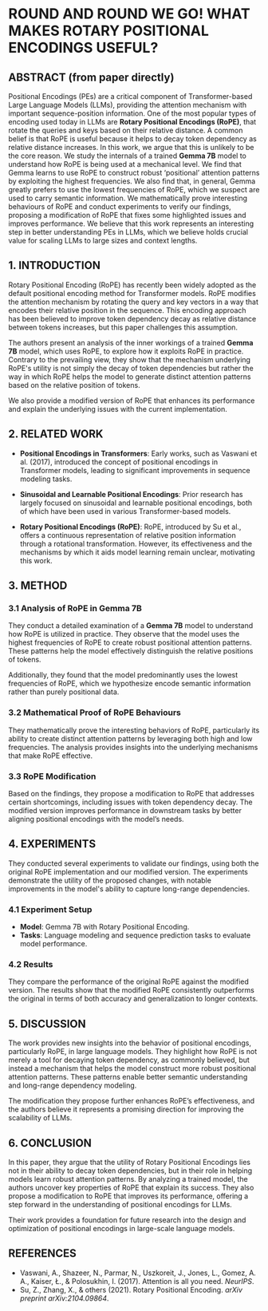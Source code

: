 # ROUND AND ROUND WE GO! WHAT MAKES ROTARY POSITIONAL ENCODINGS USEFUL?

## ABSTRACT (from paper directly)

Positional Encodings (PEs) are a critical component of Transformer-based Large Language Models (LLMs), providing the attention mechanism with important sequence-position information. One of the most popular types of encoding used today in LLMs are **Rotary Positional Encodings (RoPE)**, that rotate the queries and keys based on their relative distance. A common belief is that RoPE is useful because it helps to decay token dependency as relative distance increases. In this work, we argue that this is unlikely to be the core reason. We study the internals of a trained **Gemma 7B** model to understand how RoPE is being used at a mechanical level. We find that Gemma learns to use RoPE to construct robust ‘positional’ attention patterns by exploiting the highest frequencies. We also find that, in general, Gemma greatly prefers to use the lowest frequencies of RoPE, which we suspect are used to carry semantic information. We mathematically prove interesting behaviours of RoPE and conduct experiments to verify our findings, proposing a modification of RoPE that fixes some highlighted issues and improves performance. We believe that this work represents an interesting step in better understanding PEs in LLMs, which we believe holds crucial value for scaling LLMs to large sizes and context lengths.

## 1. INTRODUCTION

Rotary Positional Encoding (RoPE) has recently been widely adopted as the default positional encoding method for Transformer models. RoPE modifies the attention mechanism by rotating the query and key vectors in a way that encodes their relative position in the sequence. This encoding approach has been believed to improve token dependency decay as relative distance between tokens increases, but this paper challenges this assumption.

The authors present an analysis of the inner workings of a trained **Gemma 7B** model, which uses RoPE, to explore how it exploits RoPE in practice. Contrary to the prevailing view, they show that the mechanism underlying RoPE's utility is not simply the decay of token dependencies but rather the way in which RoPE helps the model to generate distinct attention patterns based on the relative position of tokens.

We also provide a modified version of RoPE that enhances its performance and explain the underlying issues with the current implementation.

## 2. RELATED WORK

- **Positional Encodings in Transformers**: Early works, such as Vaswani et al. (2017), introduced the concept of positional encodings in Transformer models, leading to significant improvements in sequence modeling tasks.
  
- **Sinusoidal and Learnable Positional Encodings**: Prior research has largely focused on sinusoidal and learnable positional encodings, both of which have been used in various Transformer-based models.

- **Rotary Positional Encodings (RoPE)**: RoPE, introduced by Su et al., offers a continuous representation of relative position information through a rotational transformation. However, its effectiveness and the mechanisms by which it aids model learning remain unclear, motivating this work.

## 3. METHOD

### 3.1 Analysis of RoPE in Gemma 7B

They conduct a detailed examination of a **Gemma 7B** model to understand how RoPE is utilized in practice. They observe that the model uses the highest frequencies of RoPE to create robust positional attention patterns. These patterns help the model effectively distinguish the relative positions of tokens.

Additionally, they found that the model predominantly uses the lowest frequencies of RoPE, which we hypothesize encode semantic information rather than purely positional data.

### 3.2 Mathematical Proof of RoPE Behaviours

They mathematically prove the interesting behaviors of RoPE, particularly its ability to create distinct attention patterns by leveraging both high and low frequencies. The analysis provides insights into the underlying mechanisms that make RoPE effective.

### 3.3 RoPE Modification

Based on the findings, they propose a modification to RoPE that addresses certain shortcomings, including issues with token dependency decay. The modified version improves performance in downstream tasks by better aligning positional encodings with the model’s needs.

## 4. EXPERIMENTS

They conducted several experiments to validate our findings, using both the original RoPE implementation and our modified version. The experiments demonstrate the utility of the proposed changes, with notable improvements in the model's ability to capture long-range dependencies.

### 4.1 Experiment Setup

- **Model**: Gemma 7B with Rotary Positional Encoding.
- **Tasks**: Language modeling and sequence prediction tasks to evaluate model performance.

### 4.2 Results

They compare the performance of the original RoPE against the modified version. The results show that the modified RoPE consistently outperforms the original in terms of both accuracy and generalization to longer contexts.

## 5. DISCUSSION

The work provides new insights into the behavior of positional encodings, particularly RoPE, in large language models. They highlight how RoPE is not merely a tool for decaying token dependency, as commonly believed, but instead a mechanism that helps the model construct more robust positional attention patterns. These patterns enable better semantic understanding and long-range dependency modeling.

The modification they propose further enhances RoPE’s effectiveness, and the authors believe it represents a promising direction for improving the scalability of LLMs.

## 6. CONCLUSION

In this paper, they argue that the utility of Rotary Positional Encodings lies not in their ability to decay token dependencies, but in their role in helping models learn robust attention patterns. By analyzing a trained model, the authors uncover key properties of RoPE that explain its success. They also propose a modification to RoPE that improves its performance, offering a step forward in the understanding of positional encodings for LLMs.

Their work provides a foundation for future research into the design and optimization of positional encodings in large-scale language models.

## REFERENCES

- Vaswani, A., Shazeer, N., Parmar, N., Uszkoreit, J., Jones, L., Gomez, A. A., Kaiser, Ł., & Polosukhin, I. (2017). Attention is all you need. *NeurIPS*.
- Su, Z., Zhang, X., & others (2021). Rotary Positional Encoding. *arXiv preprint arXiv:2104.09864*.

